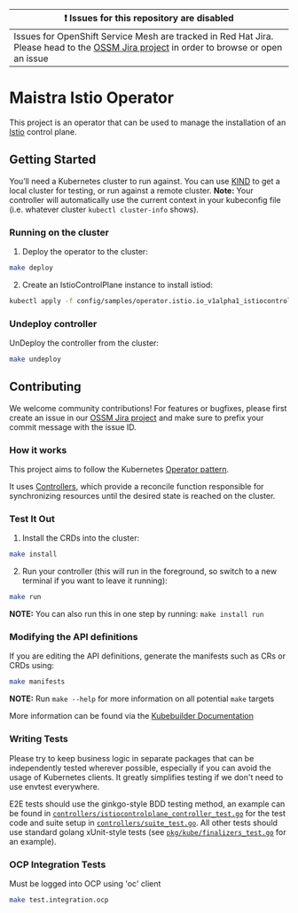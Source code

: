 | :exclamation:  Issues for this repository are disabled |
|--------------------------------------------------------|
| Issues for OpenShift Service Mesh are tracked in Red Hat Jira. Please head to the [OSSM Jira project](https://issues.redhat.com/browse/OSSM) in order to browse or open an issue |

# Maistra Istio Operator

This project is an operator that can be used to manage the installation of an [Istio](https://istio.io) control plane.

## Getting Started
You’ll need a Kubernetes cluster to run against. You can use [KIND](https://sigs.k8s.io/kind) to get a local cluster for testing, or run against a remote cluster.
**Note:** Your controller will automatically use the current context in your kubeconfig file (i.e. whatever cluster `kubectl cluster-info` shows).

### Running on the cluster
1. Deploy the operator to the cluster:

```sh
make deploy
```

2. Create an IstioControlPlane instance to install istiod:

```sh
kubectl apply -f config/samples/operator.istio.io_v1alpha1_istiocontrolplane.yaml
```

### Undeploy controller
UnDeploy the controller from the cluster:

```sh
make undeploy
```

## Contributing
We welcome community contributions! For features or bugfixes, please first create an issue in our [OSSM Jira project](https://issues.redhat.com/browse/OSSM) and make sure to prefix your commit message with the issue ID.

### How it works
This project aims to follow the Kubernetes [Operator pattern](https://kubernetes.io/docs/concepts/extend-kubernetes/operator/).

It uses [Controllers](https://kubernetes.io/docs/concepts/architecture/controller/),
which provide a reconcile function responsible for synchronizing resources until the desired state is reached on the cluster.

### Test It Out
1. Install the CRDs into the cluster:

```sh
make install
```

2. Run your controller (this will run in the foreground, so switch to a new terminal if you want to leave it running):

```sh
make run
```

**NOTE:** You can also run this in one step by running: `make install run`

### Modifying the API definitions
If you are editing the API definitions, generate the manifests such as CRs or CRDs using:

```sh
make manifests
```

**NOTE:** Run `make --help` for more information on all potential `make` targets

More information can be found via the [Kubebuilder Documentation](https://book.kubebuilder.io/introduction.html)

### Writing Tests
Please try to keep business logic in separate packages that can be independently tested wherever possible, especially if you can avoid the usage of Kubernetes clients. It greatly simplifies testing if we don't need to use envtest everywhere.

E2E tests should use the ginkgo-style BDD testing method, an example can be found in [`controllers/istiocontrolplane_controller_test.go`](https://github.com/maistra/istio-operator/blob/maistra-3.0/controllers/istiocontrolplane_controller_test.go) for the test code and suite setup in [`controllers/suite_test.go`](https://github.com/maistra/istio-operator/blob/maistra-3.0/controllers/suite_test.go). All other tests should use standard golang xUnit-style tests (see [`pkg/kube/finalizers_test.go`](https://github.com/maistra/istio-operator/blob/maistra-3.0/pkg/kube/finalizers_test.go) for an example).

### OCP Integration Tests
Must be logged into OCP using 'oc' client
```sh
make test.integration.ocp
```